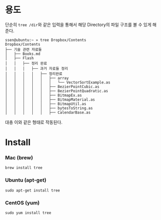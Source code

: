# 용도

단순히 `tree /dir`와 같은 입력을 통해서 해당 Directory의 파일 구조를 볼 수 있게 해준다.

	ssen@ubuntu:~ » tree Dropbox/Contents
	Dropbox/Contents
	├── 기술 관련 자료들
	│   ├── Books.md
	│   ├── Flash
	│   │   ├── 정리 완료
	│   │   │   ├── 과거 자료들 정리
	│   │   │   │   ├── 정리완료
	│   │   │   │   │   ├── array
	│   │   │   │   │   │   └── VectorSortExample.as
	│   │   │   │   │   ├── BezierPointCubic.as
	│   │   │   │   │   ├── BezierPointQuadratic.as
	│   │   │   │   │   ├── BitmapEx.as
	│   │   │   │   │   ├── BitmapMaterial.as
	│   │   │   │   │   ├── BitmapUtil.as
	│   │   │   │   │   ├── bytesToString.as
	│   │   │   │   │   ├── CalendarBase.as

대충 이와 같은 형태로 작동된다.


# Install

### Mac (brew)

	brew install tree

### Ubuntu (apt-get)

	sudo apt-get install tree

### CentOS (yum)

	sudo yum install tree

